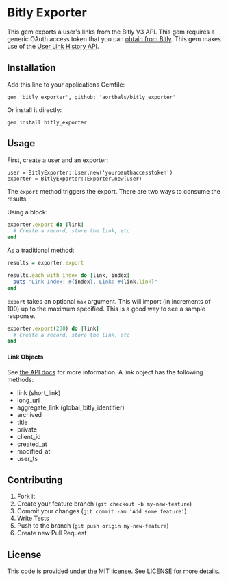 Bitly Exporter
==============

This gem exports a user's links from the Bitly V3 API. This gem requires a generic OAuth access token that you can [obtain from Bitly](https://bitly.com/a/oauth_apps). This gem makes use of the [User Link History API](http://dev.bitly.com/user_info.html#v3_user_link_history).


Installation
------------

Add this line to your applications Gemfile:

    gem 'bitly_exporter', github: 'aortbals/bitly_exporter'

Or install it directly:

    gem install bitly_exporter


Usage
-----

First, create a user and an exporter:

    user = BitlyExporter::User.new('youroauthaccesstoken')
    exporter = BitlyExporter::Exporter.new(user)

The `export` method triggers the export. There are two ways to consume the results.

Using a block:

```ruby
exporter.export do |link|
  # Create a record, store the link, etc
end
```

As a traditional method:

```ruby
results = exporter.export

results.each_with_index do |link, index|
  puts "Link Index: #{index}, Link: #{link.link}"
end
```

`export` takes an optional `max` argument. This will import (in increments of 100) up to the maximum specified. This is a good way to see a sample response.

```ruby
exporter.export(200) do |link|
  # Create a record, store the link, etc
end
```


#### Link Objects ####

See [the API docs](http://dev.bitly.com/user_info.html#v3_user_link_history) for more information. A link object has the following methods:

- link (short_link)
- long_url
- aggregate\_link (global\_bitly\_identifier)
- archived
- title
- private
- client_id
- created_at
- modified_at
- user_ts


Contributing
------------

1. Fork it
2. Create your feature branch (`git checkout -b my-new-feature`)
3. Commit your changes (`git commit -am 'Add some feature'`)
4. Write Tests
5. Push to the branch (`git push origin my-new-feature`)
6. Create new Pull Request


License
-------

This code is provided under the MIT license.  See LICENSE for more details.
